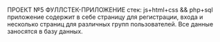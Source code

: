 ПРОЕКТ №5
ФУЛЛСТЕК-ПРИЛОЖЕНИЕ
стек: js+html+css && php+sql
приложение содержит в себе страницу для регистрации, входа и несколько страниц для различных групп пользователей. 
Все данные заносятся в базу данных.
